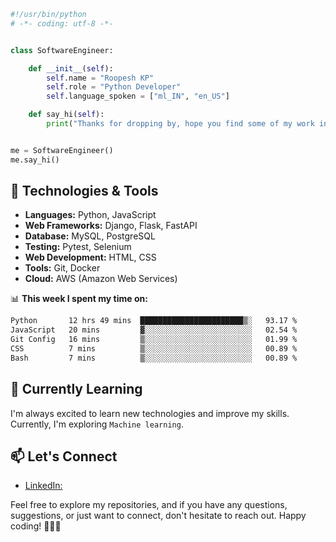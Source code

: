 
```python
#!/usr/bin/python
# -*- coding: utf-8 -*-


class SoftwareEngineer:

    def __init__(self):
        self.name = "Roopesh KP"
        self.role = "Python Developer"
        self.language_spoken = ["ml_IN", "en_US"]

    def say_hi(self):
        print("Thanks for dropping by, hope you find some of my work interesting.")


me = SoftwareEngineer()
me.say_hi()
```

## 🔧 Technologies & Tools

- **Languages:** Python, JavaScript
- **Web Frameworks:** Django, Flask, FastAPI
- **Database:** MySQL, PostgreSQL
- **Testing:** Pytest, Selenium
- **Web Development:** HTML, CSS
- **Tools:** Git, Docker
- **Cloud:** AWS (Amazon Web Services)

📊 **This week I spent my time on:**
<!--START_SECTION:waka-->

```txt
Python       12 hrs 49 mins  ███████████████████████▒░   93.17 %
JavaScript   20 mins         ▓░░░░░░░░░░░░░░░░░░░░░░░░   02.54 %
Git Config   16 mins         ▒░░░░░░░░░░░░░░░░░░░░░░░░   01.99 %
CSS          7 mins          ▒░░░░░░░░░░░░░░░░░░░░░░░░   00.89 %
Bash         7 mins          ▒░░░░░░░░░░░░░░░░░░░░░░░░   00.89 %
```

<!--END_SECTION:waka-->

<!--## 🚀 Projects

### [Project Name 1](Link to Project 1)
Brief description of the project. Highlight the key features and technologies used.

### [Project Name 2](Link to Project 2)
Brief description of the project. Highlight the key features and technologies used.

### [Project Name 3](Link to Project 3)
Brief description of the project. Highlight the key features and technologies used. -->

## 🌱 Currently Learning

I'm always excited to learn new technologies and improve my skills. Currently, I'm exploring `Machine learning`.

## 📫 Let's Connect

- [LinkedIn: ](https://www.linkedin.com/in/roopesh-kp-b1a1531b2/)
<!--- Twitter: [@YourTwitterHandle](Link to Twitter)
- Portfolio: [Your Portfolio Website](Link to Portfolio) -->

Feel free to explore my repositories, and if you have any questions, suggestions, or just want to connect, don't hesitate to reach out. Happy coding! 👩‍💻🚀


<!--
**roopeshkp34/roopeshkp34** is a ✨ _special_ ✨ repository because its `README.md` (this file) appears on your GitHub profile.

Here are some ideas to get you started:

- 🔭 I’m currently working on ...
- 🌱 I’m currently learning ...
- 👯 I’m looking to collaborate on ...
- 🤔 I’m looking for help with ...
- 💬 Ask me about ...
- 📫 How to reach me: ...
- 😄 Pronouns: ...
- ⚡ Fun fact: ...
-->
